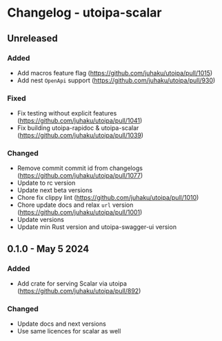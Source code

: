 # Changelog - utoipa-scalar

## Unreleased

### Added

* Add macros feature flag (https://github.com/juhaku/utoipa/pull/1015)
* Add nest `OpenApi` support (https://github.com/juhaku/utoipa/pull/930)

### Fixed

* Fix testing without explicit features (https://github.com/juhaku/utoipa/pull/1041)
* Fix building utoipa-rapidoc & utoipa-scalar (https://github.com/juhaku/utoipa/pull/1039)

### Changed

* Remove commit commit id from changelogs (https://github.com/juhaku/utoipa/pull/1077)
* Update to rc version
* Update next beta versions
* Chore fix clippy lint (https://github.com/juhaku/utoipa/pull/1010)
* Chore update docs and relax `url` version (https://github.com/juhaku/utoipa/pull/1001)
* Update versions
* Update min Rust version and utoipa-swagger-ui version

## 0.1.0 - May 5 2024

### Added

* Add crate for serving Scalar via utoipa (https://github.com/juhaku/utoipa/pull/892)

### Changed

* Update docs and next versions
* Use same licences for scalar as well

